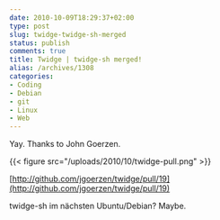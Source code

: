 ```yaml
---
date: 2010-10-09T18:29:37+02:00
type: post
slug: twidge-twidge-sh-merged
status: publish
comments: true
title: Twidge | twidge-sh merged!
alias: /archives/1308
categories:
- Coding
- Debian
- git
- Linux
- Web
---
```


Yay. Thanks to John Goerzen.

{{< figure src="/uploads/2010/10/twidge-pull.png" >}}

[http://github.com/jgoerzen/twidge/pull/19](http://github.com/jgoerzen/twidge/pull/19)

twidge-sh im nächsten Ubuntu/Debian? Maybe.
